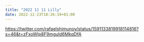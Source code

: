 ```yaml
---
title: "2022 11 11 Lilly"
date: 2022-12-23T18:26:19+01:00
---
```

https://twitter.com/rafaelshimunov/status/1591133819918114816?s=46&t=zFxoWIp8F9mguld6MkqDfA
